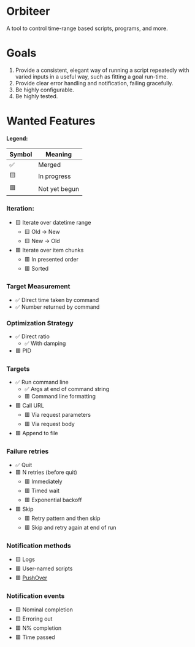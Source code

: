 # Orbiteer

A tool to control time-range based scripts, programs, and more.

# Goals

1. Provide a consistent, elegant way of running a script repeatedly with varied inputs in a useful way, such as fitting a goal run-time.
2. Provide clear error handling and notification, failing gracefully.
3. Be highly configurable.
4. Be highly tested.


# Wanted Features

#### Legend:

| Symbol | Meaning |
|--------|---------|
| :white_check_mark: | Merged |
| :yellow_square: | In progress |
| :red_square: | Not yet begun |

### Iteration:
- :yellow_square: Iterate over datetime range
  - :yellow_square: Old -> New
  - :yellow_square: New -> Old
- :red_square: Iterate over item chunks
  - :red_square: In presented order
  - :red_square: Sorted

### Target Measurement
- :white_check_mark: Direct time taken by command
- :white_check_mark: Number returned by command

### Optimization Strategy
- :white_check_mark: Direct ratio
  - :white_check_mark: With damping
- :red_square: PID

### Targets
- :white_check_mark: Run command line
  - :white_check_mark: Args at end of command string
  - :red_square: Command line formatting
- :red_square: Call URL
  - :red_square: Via request parameters
  - :red_square: Via request body
- :red_square: Append to file

### Failure retries
- :white_check_mark: Quit
- :red_square: N retries (before quit)
  - :red_square: Immediately
  - :red_square: Timed wait
  - :red_square: Exponential backoff
- :red_square: Skip
  - :red_square: Retry pattern and then skip
  - :red_square: Skip and retry again at end of run

### Notification methods
- :yellow_square: Logs
- :red_square: User-named scripts
- :red_square: [PushOver](https://pushover.net/)

### Notification events
- :yellow_square: Nominal completion
- :yellow_square: Erroring out
- :red_square: N% completion
- :red_square: Time passed
